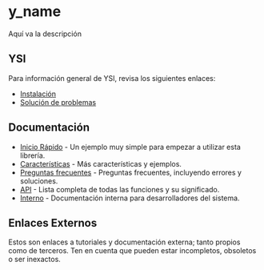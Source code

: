 # y_name

Aquí va la descripción

## YSI

Para información general de YSI, revisa los siguientes enlaces:

* [Instalación](../instalacion.md)
* [Solución de problemas](../solucion-problemas.md)

## Documentación

* [Inicio Rápido](y_name/inicio-rapido.md) - Un ejemplo muy simple para empezar a utilizar esta librería.
* [Características](y_name/caracteristicas.md) - Más características y ejemplos.
* [Preguntas frecuentes](y_name/preguntas-frecuentes.md) - Preguntas frecuentes, incluyendo errores y soluciones.
* [API](y_name/api.md) - Lista completa de todas las funciones y su significado.
* [Interno](y_name/interno.md) - Documentación interna para desarrolladores del sistema.

## Enlaces Externos

Estos son enlaces a tutoriales y documentación externa; tanto propios como de terceros. Ten en cuenta que pueden estar incompletos, obsoletos o ser inexactos.
